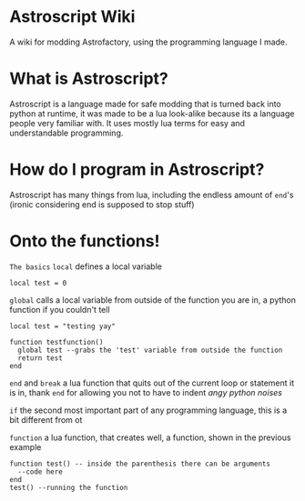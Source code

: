# Astroscript Wiki
A wiki for modding Astrofactory, using the programming language I made.

# What is Astroscript?
Astroscript is a language made for safe modding that is turned back into python at runtime, it was made to be a lua look-alike because its a language people very familiar with.
It uses mostly lua terms for easy and understandable programming. 

# How do I program in Astroscript?
Astroscript has many things from lua, including the endless amount of `end`'s (ironic considering end is supposed to stop stuff)

# Onto the functions!

`The basics`
`local` defines a local variable

`local test = 0`

`global` calls a local variable from outside of the function you are in, a python function if you couldn't tell

```
local test = "testing yay"

function testfunction()
  global test --grabs the 'test' variable from outside the function
  return test
end
```

`end` and `break` a lua function that quits out of the current loop or statement it is in, thank `end` for allowing you not to have to indent *angy python noises*

`if` the second most important part of any programming language, this is a bit different from ot

`function` a lua function, that creates well, a function, shown in the previous example

```
function test() -- inside the parenthesis there can be arguments
  --code here
end
test() --running the function
```
